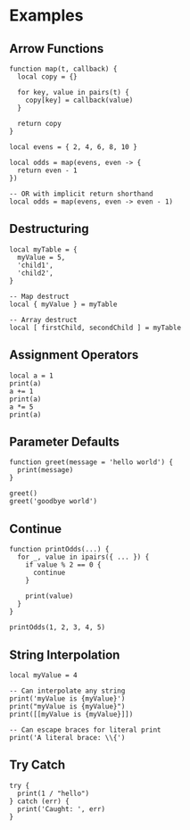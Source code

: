 # Examples

## Arrow Functions

```erde
function map(t, callback) {
  local copy = {}

  for key, value in pairs(t) {
    copy[key] = callback(value)
  }

  return copy
}

local evens = { 2, 4, 6, 8, 10 }

local odds = map(evens, even -> {
  return even - 1
})

-- OR with implicit return shorthand
local odds = map(evens, even -> even - 1)
```

## Destructuring

```erde
local myTable = {
  myValue = 5,
  'child1',
  'child2',
}

-- Map destruct
local { myValue } = myTable

-- Array destruct
local [ firstChild, secondChild ] = myTable
```

## Assignment Operators

```erde
local a = 1
print(a)
a += 1
print(a)
a *= 5
print(a)
```

## Parameter Defaults

```erde
function greet(message = 'hello world') {
  print(message)
}

greet()
greet('goodbye world')
```

## Continue

```erde
function printOdds(...) {
  for _, value in ipairs({ ... }) {
    if value % 2 == 0 {
      continue
    }

    print(value)
  }
}

printOdds(1, 2, 3, 4, 5)
```

## String Interpolation

```erde
local myValue = 4

-- Can interpolate any string
print('myValue is {myValue}')
print("myValue is {myValue}")
print([[myValue is {myValue}]])

-- Can escape braces for literal print
print('A literal brace: \\{')
```

## Try Catch

```erde
try {
  print(1 / "hello")
} catch (err) {
  print('Caught: ', err)
}
```
